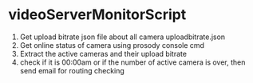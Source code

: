 # videoServerMonitorScript
1. Get upload bitrate json file about all camera uploadbitrate.json
2. Get online status of camera using prosody console cmd
3. Extract the active cameras and their upload bitrate
4. check if it is 00:00am or if the number of active camera is over, then send email for routing checking
